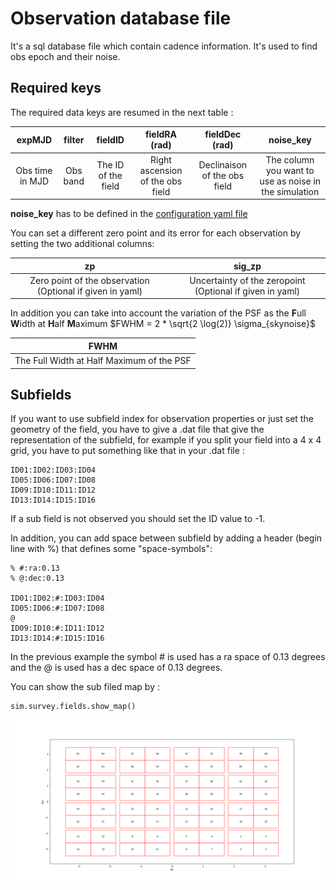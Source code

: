 # Observation database file

It's a sql database file which contain cadence information. It's used to find obs epoch and their noise.



## Required keys

The required data keys are resumed in the next table :

|     expMJD      |  filter  |       fieldID       |          fieldRA (rad)           |        fieldDec (rad)        |                       noise_key                       |
| :----------: | :----------:  | :----------: | :----------:  | :----------:  | :----------:  |
| Obs time in MJD | Obs band | The ID of the field | Right ascension of the obs field | Declinaison of the obs field | The column you want to use as noise in the simulation |

**noise_key** has to be defined in the [configuration yaml file](./configfile.md)

You can set a different zero point and its error for each observation by setting the two additional columns:

|                            zp                             |                          sig_zp                          |
| :----------: | :----------: |
| Zero point of the observation (Optional if given in yaml) | Uncertainty of the zeropoint (Optional if given in yaml) |

In addition you can take into account the variation of the PSF as the **F**ull **W**idth at **H**alf **M**aximum $FWHM = 2 * \sqrt{2 \log(2)} \sigma_{skynoise}$

|                   FWHM                    |
| :---------------------------------------: |
| The Full Width at Half Maximum of the PSF |



## Subfields

If you want to use subfield index for observation properties or just set the geometry of the field, you have to give a .dat file that give the representation of the subfield, for example if you split your field into a 4 x 4 grid, you have to put something like that in your .dat file :

```pseudocode
ID01:ID02:ID03:ID04
ID05:ID06:ID07:ID08
ID09:ID10:ID11:ID12
ID13:ID14:ID15:ID16
```
If a sub field is not observed you should set the ID value to -1.

In addition, you can add space between subfield by adding a header (begin line with %) that defines some "space-symbols":
 ```pseudocode
% #:ra:0.13 
% @:dec:0.13

ID01:ID02:#:ID03:ID04
ID05:ID06:#:ID07:ID08
@
ID09:ID10:#:ID11:ID12
ID13:ID14:#:ID15:ID16
 ```
In the previous example the symbol # is used has a ra space of 0.13 degrees and the @ is used has a dec space of 0.13 degrees.


You can show the sub filed map by :

```python
sim.survey.fields.show_map()
```

![show_map](_static/show_map.png)



